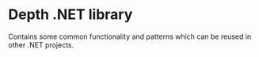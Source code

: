 # Depth .NET library

Contains some common functionality and patterns which can be reused in other .NET projects.
